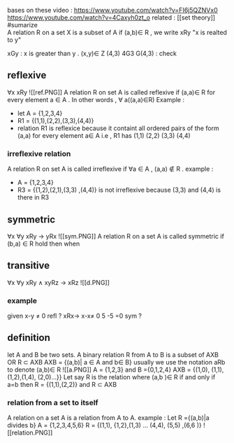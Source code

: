 bases on these video : https://www.youtube.com/watch?v=FI6j5QZNVx0 https://www.youtube.com/watch?v=4Caxyh0zt_o
related : [[set theory]] 
#sumarize  
A relation R on a set X is a subset of A 
if (a,b)$\in$ R , we write xRy
"x is realted to y"


xGy : x is greater than y . (x,y)$\in$ Z 
(4,3) 4G3 G(4,3) : check 

## reflexive 
$\forall$x  xRy 
![[ref.PNG]]
A relation R on set A is called reflexive if (a,a)$\in$ R for every element a $\in$ A . In other words , $\forall$ a((a,a)$\in$R)
Example : 
- let A = {1,2,3,4}
- R1 = {(1,1),(2,2),(3,3),(4,4)} 
- relation R1 is reflexice because it containt all ordered pairs of the form (a,a) for every element a$\in$ A i.e , R1 has (1,1) (2,2) (3,3) (4,4)
### irreflexive relation 
A relation R on set A is called irreflexive if $\forall$a $\in$ A , (a,a) $\notin$ R .
example : 
- A = {1,2,3,4}
- R3  = {(1,2),(2,1),(3,3) ,(4,4)} is not irreflexive because (3,3) and (4,4) is there in R3 

## symmetric 
$\forall$x $\forall$y xRy -> yRx 
![[sym.PNG]]
A relation R on a set A is called symmetric if  (b,a) $\in$ R hold then when 
## transitive 
$\forall$x $\forall$y xRy $\land$ xyRz -> xRz 
![[d.PNG]]
### example 
given x-y $\neq$ 0 
refl ? xRx-> x-x$\neq$ 0 5 -5 =0 
sym ? 

## definition 
let A and B be two sets. A binary relation R from A to B is a subset of AXB OR R $\subset$ AXB 
AXB  = {(a,b)| a $\in$ A and b$\in$ B}
usually we use the notation aRb to denote (a,b)$\in$ R 
![[a.PNG]]
A = {1,2,3} and B ={0,1,2,4}
AXB = {(1,0), (1,1), (1,2),(1,4), (2,0)...}}
Let say R is the relation where (a,b )$\in$ R if and only if a=b then R = {(1,1),(2,2)} and R $\subset$ AXB 
### relation from a set to itself 
A relation on a set A is a relation from A to A. 
example : Let R  ={(a,b)|a divides b}
A = {1,2,3,4,5,6}
R = {(1,1), {1,2},(1,3) ... (4,4), (5,5) ,(6,6 )}
![[relation.PNG]]




